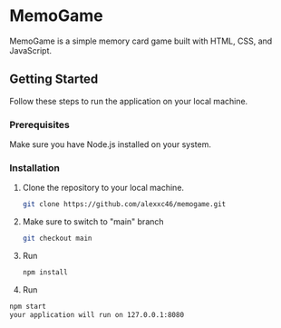 # MemoGame

MemoGame is a simple memory card game built with HTML, CSS, and JavaScript.

## Getting Started

Follow these steps to run the application on your local machine.

### Prerequisites

Make sure you have Node.js installed on your system.

### Installation

1. Clone the repository to your local machine.

   ```bash
   git clone https://github.com/alexxc46/memogame.git
2. Make sure to switch to "main" branch
   ```bash
   git checkout main
3. Run
   ```bash
   npm install
4. Run
  ```bash
  npm start
  your application will run on 127.0.0.1:8080   
